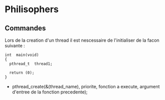 # Philisophers

## Commandes

Lors de la creation d'un thread il est nescessaire de l'initialiser de la facon suivante :

```
int  main(void)
{
  pthread_t  thread1;

  return (0);
}
```

- pthread_create(&(thread_name), priorite, fonction a execute, argument d'entree de la fonction precedente);

